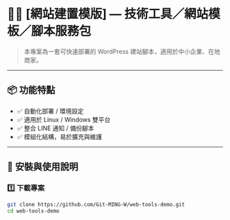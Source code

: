 # 🧑‍💻 [網站建置模版] — 技術工具／網站模板／腳本服務包

> 本專案為一套可快速部署的 WordPress 建站腳本，適用於中小企業、在地商家。

---

## 📦 功能特點

- ✅ 自動化部署 / 環境設定
- ✅ 適用於 Linux / Windows 雙平台
- ✅ 整合 LINE 通知 / 備份腳本
- ✅ 模組化結構，易於擴充與維護

---

## 🔧 安裝與使用說明

### 1️⃣ 下載專案

```bash
git clone https://github.com/Git-MING-W/web-tools-demo.git
cd web-tools-demo
